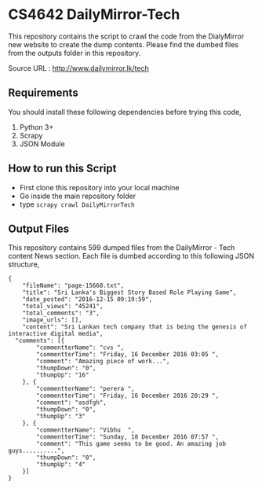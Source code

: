 # CS4642 DailyMirror-Tech

This repository contains the script to crawl the code from the DialyMirror new website to create the dump contents. 
Please find the dumbed files from the outputs folder in this repository. 

Source URL : http://www.dailymirror.lk/tech

## Requirements 

You should install these following dependencies before trying this code, 
1. Python 3+
2. Scrapy
3. JSON Module

## How to run this Script 

* First clone this repository into your local machine
* Go inside the main repository folder
* type `scrapy crawl DailyMirrorTech`

## Output Files 

This repository contains 599 dumped files from the DailyMirror - Tech content News section. Each file is dumbed according to this following JSON structure, 

```
{
	"fileName": "page-15668.txt",
	"title": "Sri Lanka's Biggest Story Based Role Playing Game",
	"date_posted": "2016-12-15 09:19:59",
	"total_views": "45241",
	"total_comments": "3",
	"image_urls": [],
	"content": "Sri Lankan tech company that is being the genesis of interactive digital media",
  "comments": [{
		"commentterName": "cvs ",
		"commentterTime": "Friday, 16 December 2016 03:05 ",
		"comment": "Amazing piece of work...",
		"thumpDown": "0",
		"thumpUp": "16"
	}, {
		"commentterName": "perera ",
		"commentterTime": "Friday, 16 December 2016 20:29 ",
		"comment": "asdfgh",
		"thumpDown": "0",
		"thumpUp": "3"
	}, {
		"commentterName": "Vibhu  ",
		"commentterTime": "Sunday, 18 December 2016 07:57 ",
		"comment": "This game seems to be good. An amazing job guys..........",
		"thumpDown": "0",
		"thumpUp": "4"
	}]
}
```

 
